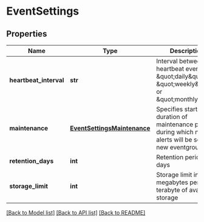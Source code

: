 # EventSettings

## Properties
Name | Type | Description | Notes
------------ | ------------- | ------------- | -------------
**heartbeat_interval** | **str** | Interval between heartbeat events. \&quot;daily\&quot;, \&quot;weekly\&quot;, or \&quot;monthly\&quot;. | [optional] 
**maintenance** | [**EventSettingsMaintenance**](EventSettingsMaintenance.md) | Specifies start and duration of maintenance period during which no alerts will be sent for new eventgroups. | [optional] 
**retention_days** | **int** | Retention period in days | [optional] 
**storage_limit** | **int** | Storage limit in megabytes per terabyte of available storage | [optional] 

[[Back to Model list]](../README.md#documentation-for-models) [[Back to API list]](../README.md#documentation-for-api-endpoints) [[Back to README]](../README.md)


